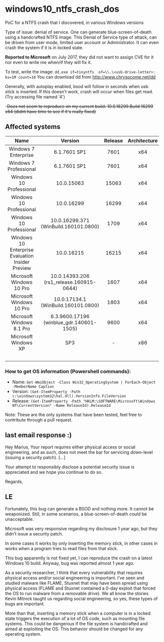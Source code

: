 # windows10_ntfs_crash_dos
PoC for a NTFS crash that I discovered, in various Windows versions

Type of issue: denial of service. One can generate blue-screen-of-death using a handcrafted NTFS
image. This Denial of Service type of attack, can be driven from user mode, limited user account or
Administrator. It can even crash the system if it is in locked state.

**Reported to Microsoft** on July 2017, they did not want to assign CVE for it nor even to write me when/if they will fix it.

To test, write the image: `dd.exe if=tinyntfs  of=\\.\<usb-drive-letter>: bs=1M count=10`
You can download dd from http://www.chrysocome.net/dd

Generally, with autoplay enabled, bsod will follow in seconds when usb stick is inserted. If this doesn't work, crash will occur when files get read. (Try accessing file named '4')

-~~Does not seem to reproduce on my current build: 10.0.16299 Build 16299 x64 (didnt have time to see if it's really fixed)~~

## Affected systems

| Name | Version | Release | Architecture| Compatibility | Tested by
| :--------------: | :--------------: | :--------------: | :--------------: | :--------------: | :--------------:
| Windows 7 Enterprise | 6.1.7601 SP1 | 7601 | x64 | :white_check_mark: | [@mtivadar](https://github.com/mtividar)
| Windows 7 Professional | 6.1.7601 SP1 | 7601 | x64 | :white_check_mark: | [@frankenstein91](https://github.com/frankenstein91)
| Windows 10 Professional | 10.0.15063 | 15063 | x64 | :white_check_mark: | [@mtivadar](https://github.com/mtividar)
| Windows 10 Professional | 10.0.16299 | 16299 | x64 | :white_check_mark: | [@mtivadar](https://github.com/mtividar)
| Windows 10 Professional | 10.0.16299.371 (WinBuild.160101.0800) | 1709 | x64 | :white_check_mark: |  [@wikijm](https://github.com/wikijm)
| Windows 10 Enterprise Evaluation Insider Preview | 10.0.16215 | 16215 | x64 | :white_check_mark: | [@mtivadar](https://github.com/mtividar)
| Microsoft Windows 10 Pro | 10.0.14393.206 (rs1_release.160915-0644) | 1607 | x64 | :white_check_mark: | [@mtivadar](https://github.com/mtividar)
| Microsoft Windows 10 Pro | 10.0.17134.1 (WinBuild.160101.0800) | 1803 | x64 | :white_check_mark: | [@mtivadar](https://github.com/mtividar)
| Microsoft Windows 8.1 Pro | 6.3.9600.17196 (winblue_gdr.140601-1505) | 9600 | x64 | :white_check_mark: | [@mtivadar](https://github.com/mtividar)
| Microsoft Windows XP | SP3 | - | x86 | :x: | [@mtivadar](https://github.com/mtividar)
|  |  |  |  | :grey_question: | [@akindgithubuser](https://github.com/akindgithubuser)


### How to get OS information (Powershell commands):
- Name:     ```Get-WmiObject -Class Win32_OperatingSystem | ForEach-Object -MemberName Caption ```
- Version:  ```(Get-ItemProperty -Path c:\windows\system32\hal.dll).VersionInfo.FileVersion```
- Release:  ```(Get-ItemProperty -Path "HKLM:\SOFTWARE\Microsoft\Windows NT\CurrentVersion" -Name ReleaseId).ReleaseId```


Note: These are the only systems that have been tested, feel free to contribute through a pull request.


## last email response :)
Hey Marius,
   Your report requires either physical access or social engineering, and as such, does not meet the bar for servicing down-level (issuing a security patch).
   [...]
   
   Your attempt to responsibly disclose a potential security issue is appreciated and we hope you continue to do so.

Regards,


## LE
Fortunately, this bug can generate a BSOD and nothing more. It cannot be weaponized. Still, in some scenarios, a blue-screen-of-death could be unacceptable.
 
Microsoft was very responsive regarding my disclosure 1 year ago, but they didn’t issue a security patch.
 
In some cases it works by only inserting the memory stick, in other cases in works when a program tries to read files from that stick. 

This bug apparently is not fixed yet, I can reproduce the crash on a latest Windows 10 build. Anyway, bug was reported almost 1 year ago. 
 
As a security researcher, I think that every vulnerability that requires physical access and/or social engineering is important. I’ve seen and studied malware like FLAME, Stuxnet that may have been spread using physical access (FLAME and Stuxnet contained a 0-day exploit that forced the OS to run malware from a removable drive).
We all know the stories Kevin Mitnick taught us regarding social engineering, so yes, these types of bugs are important.

More than that, inserting a memory stick when a computer is in a locked state triggers the execution of a lot of OS code, such as mounting file systems. This could be dangerous if the file system is handcrafted and aimed at exploiting the OS. This behavior should be changed for any operating system.
